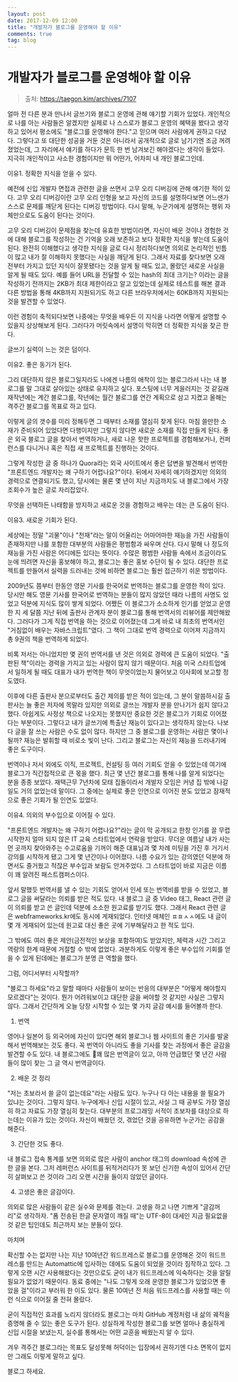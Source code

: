 ```yaml
---
layout: post
date: 2017-12-09 12:00
title: "개발자가 블로그를 운영해야 할 이유"
comments: true
tag: blog
---
```


# 개발자가 블로그를 운영해야 할 이유

> 출처: https://taegon.kim/archives/7107

얼마 전 다른 분과 만나서 글쓰기와 블로그 운영에 관해 얘기할 기회가 있었다. 개인적으로 나를 아는 사람들은 알겠지만 실제로 나 스스로가 블로그 운영의 혜택을 봤다고 생각하고 있어서 평소에도 "블로그를 운영해야 한다."고 믿으며 여러 사람에게 권하고 다녔다.  그렇다고 또 대단한 성공을 거둔 것은 아니라서 공개적으로 글로 남기기엔 조금 꺼려졌었는데, 그 자리에서 얘기를 하다가 문득 한 번 남겨보긴 해야겠다는 생각이 들었다. 지극히 개인적이고 사소한 경험이지만 뭐 어떤가, 어차피 내 개인 블로그인데.

이유1. 정확한 지식을 얻을 수 있다.

예전에 신입 개발자 면접과 관련한 글을 쓰면서 고무 오리 디버깅에 관해 얘기한 적이 있다. 고무 오리 디버깅이란 고무 오리 인형을 보고 자신의 코드를 설명하다보면 어느샌가 스스로 문제를 깨닫게 된다는 디버깅 방법이다. 다시 말해, 누군가에게 설명하는 행위 자체만으로도 도움이 된다는 것이다.

고무 오리 디버깅이 문제점을 찾는데 유효한 방법이라면, 자신이 배운 것이나 경험한 것에 대해 블로그를 작성하는 건 기억을 오래 보존하고 보다 정확한 지식을 쌓는데 도움이 된다. 완전히 이해했다고 생각한 지식을 글로 다시 정리하다보면 의외로 논리적인 빈틈이 많고 내가 잘 이해하지 못했다는 사실을 깨닫게 된다. 그래서 자료를 찾다보면 오래 전부터 가지고 있던 지식이 잘못됐다는 것을 알게 될 때도 있고, 몰랐던 새로운 사실을 알게 될 때도 있다. 예를 들어 URL을 전달할 수 있는 hash의 최대 크기는? 이라는 글을 작성하기 전까지는 2KB가 최대 제한이라고 알고 있었는데 실제로 테스트를 해본 결과  다른 방법을 통해 4KB까지 지원되기도 하고 다른 브라우저에서는 60KB까지 지원되는 것을 발견할 수 있었다.

이런 경험이 축적되다보면 나중에는 무엇을 배우든 이 지식을 나라면 어떻게 설명할 수 있을지 상상해보게 된다. 그러다가 머릿속에서 설명이 막히면 더 정확한 지식을 찾곤 한다.

글쓰기 실력이 느는 것은 덤이다.

이유2. 좋은 동기가 된다.

그리 대단하지 않은 블로그일지라도 나에겐 나름의 애착이 있는 블로그라서 나는 내 블로그를 말 그대로 살아있는 상태로 유지하고 싶다. 포스팅에 너무 게을러지는 것 같길래 재작년에는 계간 블로그를, 작년에는 월간 블로그를 연간 계획으로 삼고 지켰고 올해는 격주간 블로그를 목표로 하고 있다.

이렇게 글의 갯수를 미리 정해두면 그 때부터 소재를 열심히 찾게 된다. 마침 쓸만한 소재가 준비되어 있었다면 다행이지만 그렇지 않다면 새로운 소재를 직접 만들게 된다. 좋은 외국 블로그 글을 찾아서 번역하거나, 새로 나온 핫한 프로젝트를 경험해보거나, 컨퍼런스를 다니거나 혹은 직접 새 프로젝트를 진행하는 것이다.

그렇게 작성한 글 중 하나가 Quora라는 외국 사이트에서 좋은 답변을 발견해서 번역한 "프론트엔드 개발자는 왜 구하기 어렵나요?"이다. 뒤에서 자세히 얘기하겠지만 의외의 경력으로 연결되기도 했고, 당시에는 물론 몇 년이 지난 지금까지도 내 블로그에서 가장 조회수가 높은 글로 자리잡았다.

무엇을 선택하든 나태함을 방지하고 새로운 것을 경험하고 배우는 데는 큰 도움이 된다.

이유3. 새로운 기회가 된다.

세상에는 정말 "괴물"이나 "천재"라는 말이 어울리는 어마어마한 재능을 가진 사람들이 존재하지만 나를 포함한 대부분의 사람들은 평범함과 싸우며 산다. 다시 말해 나 정도의 재능을 가진 사람은 어디에든 있다는 뜻이다. 수많은 평범한 사람들 속에서 조금이라도 눈에 띄려면 자신을 홍보해야 하고, 블로그는 좋은 홍보 수단이 될 수 있다. 대단한 프로젝트를 만들어서 실력을 드러내는 것에 비하면 블로그는 훨씬 접근하기 쉬운 방법이다.

2009년도 쯤부터 한동안 영문 기사를 한국어로 번역하는 블로그를 운영한 적이 있다. 당시만 해도 영문 기사를 한국어로 번역하는 분들이 많지 않았던 때라 나름의 사명도 있었고 덕분에 지식도 많이 쌓게 되었다. 어쨌든 이 블로그가 소소하게 인기를 얻었고 운영한 지 세 달쯤 지난 뒤에 출판사 관계자 분이 블로그를 통해 번역서의 리뷰어를 제안해왔다. 그러다가 그게 직접 번역을 하는 것으로 이어졌는데 그게 바로 내 최초의 번역서인 "거침없이 배우는 자바스크립트"였다. 그 책이 그대로 번역 경력으로 이어져 지금까지 총 9권의 책을 번역하게 되었다.

비록 저서는 아니었지만 몇 권의 번역서를 낸 것은 의외로 경력에 큰 도움이 되었다. "출판된 책"이라는 경력을 가지고 있는 사람이 많지 않기 때문이다. 처음 미국 스타트업에서 일하게 될 때도 대표가 내가 번역한 책이 무엇이었는지 물어보고 이사회에 보고할 정도였다.

이후에 다른 출판사 분으로부터도 출간 제의를 받은 적이 있는데, 그 분이 말씀하시길 출판사는 늘 좋은 저자에 목말라 있지만 의외로 글쓰는 개발자 분을 만나기가 쉽지 않다고 했다. 아쉽게도 사정상 책으로 나오지는 못했지만 중요한 것은 블로그가 기회로 이어졌다는 부분이다. 그렇다고 내가 글쓰기에 특출난 재능이 있다고는 생각하지 않는다. 나보다 글을 잘 쓰는 사람은 수도 없이 많다. 하지만 그 중 블로그를 운영하는 사람은 몇이나 될까? 재능은 발휘할 때 비로소 빛이 난다. 그리고 블로그는 자신의 재능을 드러내기에 좋은 도구이다.

번역이나 저서 외에도 이직, 프로젝트, 컨설팅 등 여러 기회도 얻을 수 있었는데 여기에 블로그가 직간접적으로 큰 몫을 했다. 최근 몇 년간 블로그를 통해 나를 알게 되었다는 분을 종종 보았다. 재택근무 7년차에 모태 집돌이라서 개발자 모임은 커녕 집 밖에 나갈 일도 거의 없었는데 말이다. 그 중에는 실제로 좋은 인연으로 이어진 분도 있었고 잠재적으로 좋은 기회가 될 인연도 있었다.

이유4. 의외의 부수입으로 이어질 수 있다.

"프론트엔드 개발자는 왜 구하기 어렵나요?"라는 글이 막 공개되고 한창 인기를 끌 무렵 시작한지 얼마 되지 않은 IT 교육 스타트업에서 연락을 받았다. 무더운 여름날 내가 사는 먼 곳까지 찾아와주는 수고로움을 기꺼이 해준 대표님과 몇 차례 미팅을 가진 후 거기서 강의를 시작하게 됐고 그게 몇 년간이나 이어졌다. 나름 수요가 있는 강의였던 덕분에 하면서도 즐거웠고 적잖은 부수입과 보람도 안겨주었다. 그 스타트업이 바로 지금은 이름이 꽤 알려진 패스트캠퍼스이다.

앞서 말했듯 번역서를 낼 수 있는 기회도 얻어서 인세 또는 번역비를 받을 수 있었고, 블로그 글을 써달라는 의뢰를 받은 적도 있다. 내 블로그 글 중 Video 태그, React 관련 글이 의뢰를 받고 쓴 글인데 덕분에 소소한 원고료를 받기도 했다. 그래서 React 관련 글은 webframeworks.kr에도 동시에 게재되었다. 인터넷 매체인 ㅍㅍㅅㅅ에도 내 글이 몇 개 게재되어 있는데 원고료 대신 좋은 곳에 기부해달라고 한 적도 있다.

그 밖에도 여러 좋은 제안(금전적인 보상을 포함하여)도 받았지만, 체력과 시간 그리고 역량의 한계 때문에 거절할 수 밖에 없었다. 과분하게도 이렇게 좋은 부수입의 기회를 얻을 수 있게 된데에는 블로그가 분명 큰 역할을 했다.


그럼, 어디서부터 시작할까?

"블로그 하세요"라고 말할 때마다 사람들이 보이는 반응의 대부분은 "어떻게 해야할지 모르겠다"는 것이다. 뭔가 어려워보이고 대단한 글을 써야할 것 같지만 사실은 그렇지 않다. 그래서 간단하게 오늘 당장 시작할 수 있는 몇 가지 글감 예시를 들어볼까 한다.

1. 번역

영어나 일본어 등 외국어에 자신이 있다면 해외 블로그나 웹 사이트의 좋은 기사를 발굴해서 번역해보는 것도 좋다. 꼭 번역이 아니라도 좋을 기사를 찾는 과정에서 좋은 글감을 발견할 수도 있다. 내 블로그에도 꽤 많은 번역글이 있고, 아까 언급했던 몇 년간 사람들이 많이 찾는 그 글 역시 번역글이다.

2. 배운 것 정리

"저는 초보라서 쓸 글이 없는데요"라는 사람도 있다. 누구나 다 아는 내용을 쓸 필요가 있냐는 것이다. 그렇지 않다. 누구에게나 신입 시절이 있고, 사실 그 때 공부도 가장 열심히 하고 자료도 가장 열심히 찾는다. 대부분의 프로그래밍 서적이 초보자를 대상으로 하는데는 이유가 있는 것이다. 자신이 배웠던 것, 겪었던 것을 공유하면 누군가는 공감을 해준다.

3. 간단한 것도 좋다.

내 블로그 접속 통계를 보면 의외로 많은 사람이 anchor 태그의 download 속성에 관한 글을 본다. 그저 레퍼런스 사이트를 뒤적거리다가 못 보던 신기한 속성이 있어서 간단히 살펴보고 쓴 것이라 그리 오랜 시간을 들이지 않았던 글이다.

4. 고생은 좋은 글감이다.

의외로 많은 사람들이 같은 실수와 문제를 겪는다. 고생을 하고 나면 기쁘게 "글감꺼리"로 생각하자. "폼 전송된 한글 문자열이 깨질 때"는 UTF-8이 대세인 지금 필요없을 것 같은 팁인데도 최근까지 보는 분들이 있다.

마치며

확신할 수는 없지만 나는 지난 10여년간 워드프레스로 블로그를 운영해온 것이 워드프레스를 만드는 Automattic에 입사하는 데에도 도움이 되었을 것이라 짐작하고 있다. 그렇게 오랜 시간 사용해왔다는 것만으로도 굳이 내가 워드프레스에 익숙하다는 것을 알릴 필요가 없었기 때문이다. 동료 중에는 "나도 그렇게 오래 운영한 블로그가 있었으면 좋았을 걸"이라고 부러워 한 이도 있다. 물론 10여년 전 처음 워드프레스를 사용할 때는 이런 식으로 이어질 줄 전혀 몰랐다.

굳이 직접적인 효과를 노리지 않더라도 블로그는 마치 GitHub 계정처럼 내 삶의 궤적을 증명해 줄 수 있는 좋은 도구가 된다. 성실하게 작성한 블로그를 보면 얼마나 충실하게 신입 시절을 보냈는지, 실수를 통해서는 어떤 교훈을 배웠는지 알 수 있다.

겨우 격주간 블로그라는 목표도 달성못해 허덕이는 입장에서 권하기엔 다소 면목이 없지만 그래도 이렇게 말하고 싶다.

블로그 하세요.
